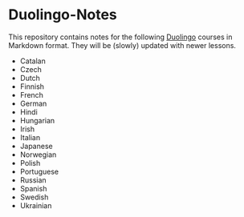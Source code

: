 # Duolingo-Notes

This repository contains notes for the following [Duolingo](https://www.duolingo.com) courses in Markdown format. They will be (slowly) updated with newer lessons.

- Catalan
- Czech
- Dutch
- Finnish
- French
- German
- Hindi
- Hungarian
- Irish
- Italian
- Japanese
- Norwegian
- Polish
- Portuguese
- Russian
- Spanish
- Swedish
- Ukrainian
